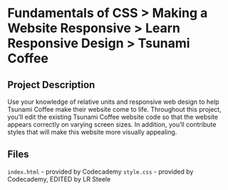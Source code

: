 # Fundamentals of CSS > Making a Website Responsive > Learn Responsive Design > Tsunami Coffee
## Project Description
Use your knowledge of relative units and responsive web design to help Tsunami
Coffee make their website come to life.
Throughout this project, you’ll edit the existing Tsunami Coffee website code 
so that the website appears correctly on varying screen sizes. In addition, 
you’ll contribute styles that will make this website more visually appealing.

## Files
`index.html` - provided by Codecademy
`style.css` - provided by Codecademy, EDITED by LR Steele